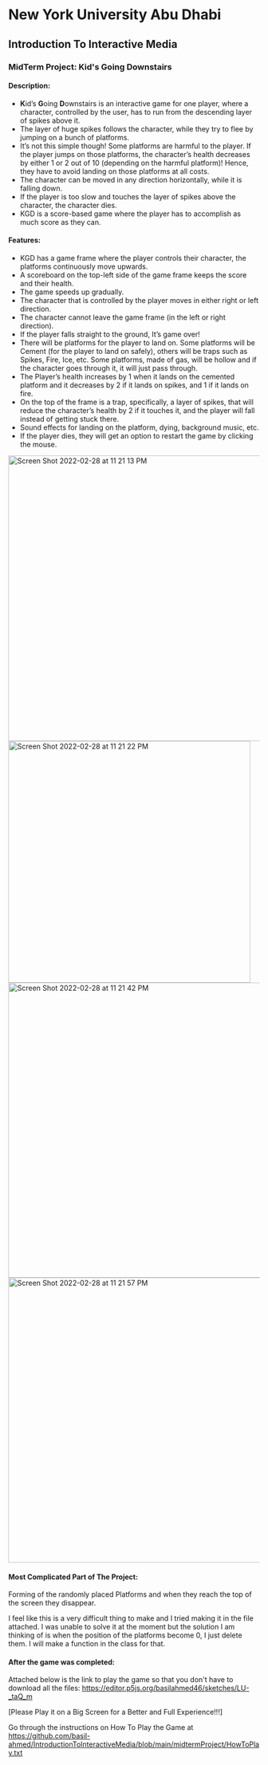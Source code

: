 # New York University Abu Dhabi
## Introduction To Interactive Media
### MidTerm Project: Kid's Going Downstairs

#### Description:
- **K**id’s **G**oing **D**ownstairs is an interactive game for one player, where a character, controlled by the user, has to run from the descending layer of spikes above it.
- The layer of huge spikes follows the character, while they try to flee by jumping on a bunch of platforms.
- It’s not this simple though! Some platforms are harmful to the player. If the player jumps on those platforms, the character’s health decreases by either 1 or 2 out of 10 (depending on the harmful platform)! Hence, they have to avoid landing on those platforms at all costs.
- The character can be moved in any direction horizontally, while it is falling down.
- If the player is too slow and touches the layer of spikes above the character, the character dies.
- KGD is a score-based game where the player has to accomplish as much score as they can.

#### Features:
- KGD has a game frame where the player controls their character, the platforms continuously move upwards.
- A scoreboard on the top-left side of the game frame keeps the score and their health.
- The game speeds up gradually.
- The character that is controlled by the player moves in either right or left direction.
- The character cannot leave the game frame (in the left or right direction).
- If the player falls straight to the ground, It’s game over!
- There will be platforms for the player to land on. Some platforms will be Cement (for the player to land on safely), others will be traps such as Spikes, Fire, Ice, etc. Some platforms, made of gas, will be hollow and if the character goes through it, it will just pass through.
- The Player’s health increases by 1 when it lands on the cemented platform and it decreases by 2 if it lands on spikes, and 1 if it lands on fire.
- On the top of the frame is a trap, specifically, a layer of spikes, that will reduce the character’s health by 2 if it touches it, and the player will fall instead of getting stuck there.
- Sound effects for landing on the platform, dying, background music, etc.
- If the player dies, they will get an option to restart the game by clicking the mouse.

<img width="573" alt="Screen Shot 2022-02-28 at 11 21 13 PM" src="https://user-images.githubusercontent.com/90772853/156045504-5d794bc1-6c27-40b1-8554-c31f13046773.png">
<img width="485" alt="Screen Shot 2022-02-28 at 11 21 22 PM" src="https://user-images.githubusercontent.com/90772853/156045521-b753ea8f-6b0c-469b-9840-1750e41356fc.png">
<img width="592" alt="Screen Shot 2022-02-28 at 11 21 42 PM" src="https://user-images.githubusercontent.com/90772853/156045526-baf5725c-7465-43ac-a86f-05f6c736e1da.png">
<img width="572" alt="Screen Shot 2022-02-28 at 11 21 57 PM" src="https://user-images.githubusercontent.com/90772853/156045534-f23a936e-3b76-432f-9a40-46b09aea38c5.png">

#### Most Complicated Part of The Project:
Forming of the randomly placed Platforms and when they reach the top of the screen they disappear.

I feel like this is a very difficult thing to make and I tried making it in the file attached.
I was unable to solve it at the moment but the solution I am thinking of is when the position of the platforms become 0, I just delete them. I will make a function in the class for that. 


#### After the game was completed:
Attached below is the link to play the game so that you don't have to download all the files:
https://editor.p5js.org/basilahmed46/sketches/LU-_taQ_m

[Please Play it on a Big Screen for a Better and Full Experience!!!]

Go through the instructions on How To Play the Game at https://github.com/basil-ahmed/IntroductionToInteractiveMedia/blob/main/midtermProject/HowToPlay.txt

